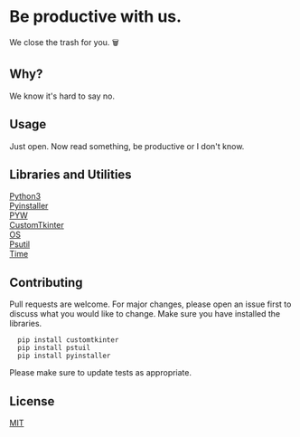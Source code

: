 # Be productive with us.

We close the trash for you. 🗑️


## Why?

We know it's hard to say no.

## Usage

Just open. Now read something, be productive or I don't know.


## Libraries and Utilities

[Python3](https://www.python.org)                                                                                      
[Pyinstaller](http://pyinstaller.org/)                         
[PYW](https://www.python.org/search/?q=pyw&submit=)                        
[CustomTkinter](https://libraries.io/pypi/customtkinter)                  
[OS](https://docs.python.org/3/library/os.html)                  
[Psutil](https://pypi.org/project/psutil/)                  
[Time](https://docs.python.org/3/library/time.html)                  


## Contributing

Pull requests are welcome. For major changes, please open an issue first to discuss what you would like to change.
Make sure you have installed the libraries.

      pip install customtkinter
      pip install pstuil
      pip install pyinstaller

Please make sure to update tests as appropriate.



## License

[MIT](https://choosealicense.com/licenses/mit/)
